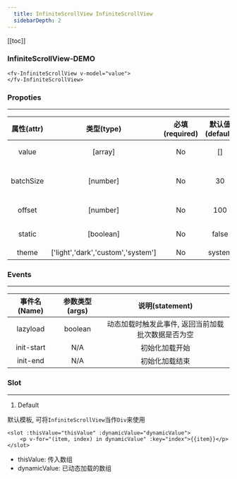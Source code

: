 ```yaml
---
  title: InfiniteScrollView InfiniteScrollView
  sidebarDepth: 2
---
```

  
[[toc]]

### InfiniteScrollView-DEMO

<script>
export default {
    data () {
        return {
            value: [

            ]
        }
    },
    mounted () {
        for (let i = 0; i < new Date().getFullYear(); i++)
            this.value.push(i + 1);
    }
}
</script>

<fv-InfiniteScrollView v-model="value">
</fv-InfiniteScrollView>

```vue
<fv-InfiniteScrollView v-model="value">
</fv-InfiniteScrollView>
```

### Propoties
---
| 属性(attr) |             类型(type)             | 必填(required) | 默认值(default) |    说明(statement)     |
|:----------:|:----------------------------------:|:--------------:|:---------------:|:----------------------:|
|   value    |              [array]               |       No       |       []        |      要装载的数组      |
| batchSize  |              [number]              |       No       |       30        | 动态加载的每一批次大小 |
|   offset   |              [number]              |       No       |       100       |     滚动加载偏移量     |
|   static   |             [boolean]              |       No       |      false      |    是否取消动态加载    |
|   theme    | ['light','dark','custom','system'] |       No       |     system      |         主题色         |


### Events
---
| 事件名(Name) | 参数类型(args) |                  说明(statement)                   |
|:------------:|:--------------:|:--------------------------------------------------:|
|   lazyload   |    boolean     | 动态加载时触发此事件, 返回当前加载批次数据是否为空 |
|  init-start  |      N/A       |                   初始化加载开始                   |
|   init-end   |      N/A       |                   初始化加载结束                   |

### Slot

---

1. Default

默认模板, 可将`InfiniteScrollView`当作`Div`来使用

```vue
<slot :thisValue="thisValue" :dynamicValue="dynamicValue">
    <p v-for="(item, index) in dynamicValue" :key="index">{{item}}</p>
</slot>
```

- thisValue: 传入数组
- dynamicValue: 已动态加载的数组

<template v-slot:default="x">
    <p v-for="(item, index) in x.dynamicValue" :key="index">{{item}}</p>
</template>